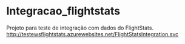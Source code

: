 # Integracao_flightstats
Projeto para teste de integração com dados do FlightStats.
http://testewsflightstats.azurewebsites.net/FlightStatsIntegration.svc
